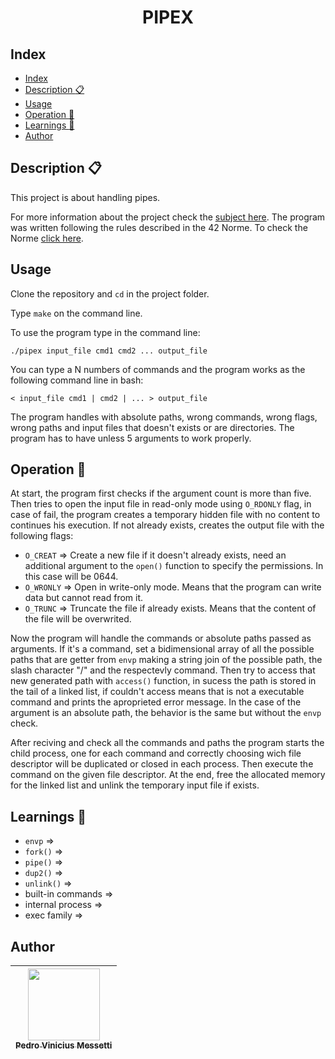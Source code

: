 <h1 align="center">PIPEX</h1>

## Index

- [Index](#index)
- [Description :clipboard:](#description-clipboard)
- [Usage](#usage)
- [Operation :wrench:](#operation-wrench)
- [Learnings :brain:](#learnings-brain)
- [Author](#author)

## Description :clipboard:
<p>
This project is about handling pipes.

For more information about the project check the [subject here](https://github.com/pedromessetti/pipex/blob/master/subject.pdf). The program was written following the rules described in the 42 Norme. To check the Norme [click here](https://github.com/42School/norminette/blob/master/pdf/en.norm.pdf).
</p>

## Usage
<p>

Clone the repository and `cd` in the project folder.

Type `make` on the command line. 

To use the program type in the command line: 

`./pipex input_file cmd1 cmd2 ... output_file`

You can type a N numbers of commands and the program works as the following command line in bash:

`< input_file cmd1 | cmd2 | ... > output_file`

The program handles with absolute paths, wrong commands, wrong flags, wrong paths and input files that doesn't exists or are directories. The program has to have unless 5 arguments to work properly.
</p>

## Operation :wrench:

<p>

At start, the program first checks if the argument count is more than five. Then tries to open the input file in read-only mode using `O_RDONLY` flag, in case of fail, the program creates a temporary hidden file with no content to continues his execution. If not already exists, creates the output file with the following flags:
- `O_CREAT` => Create a new file if it doesn't already exists, need an additional argument to the `open()` function to specify the permissions. In this case will be 0644.
- `O_WRONLY` => Open in write-only mode. Means that the program can write data but cannot read from it.
- `O_TRUNC` => Truncate the file if already exists. Means that the content of the file will be overwrited.

Now the program will handle the commands or absolute paths passed as arguments. If it's a command, set a bidimensional array of all the possible paths that are getter from `envp` making a string join of the possible path, the slash character "/" and the respectevly command. Then try to access that new generated path with `access()` function, in sucess the path is stored in the tail of a linked list, if couldn't access means that is not a executable command and prints the aproprieted error message. In the case of the argument is an absolute path, the behavior is the same but without the `envp` check.

After reciving and check all the commands and paths the program starts the child process, one for each command and correctly choosing wich file descriptor will be duplicated or closed in each process. Then execute the command on the given file descriptor. At the end, free the allocated memory for the linked list and unlink the temporary input file if exists. 
</p>

## Learnings :brain:

<p>

- `envp` => 
- `fork()` => 
- `pipe()` => 
- `dup2()` => 
- `unlink()` =>
- built-in commands => 
- internal process => 
- exec family => 
</p>

## Author
| [<img src="https://avatars.githubusercontent.com/u/105685220?v=4" width=115><br><sub>Pedro Vinicius Messetti</sub>](https://github.com/pedromessetti) |
| :---------------------------------------------------------------------------------------------------------------------------------------------------: |